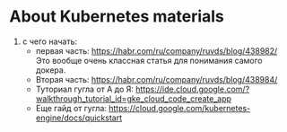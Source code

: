 # About Kubernetes materials
1. с чего начать: 
   - первая часть: https://habr.com/ru/company/ruvds/blog/438982/
    Это вообще очень классная статья для понимания самого докера.
   - Вторая часть: https://habr.com/ru/company/ruvds/blog/438984/
   - Туториал гугла от А до Я: https://ide.cloud.google.com/?walkthrough_tutorial_id=gke_cloud_code_create_app
   - Еще гайд от гугла: https://cloud.google.com/kubernetes-engine/docs/quickstart

